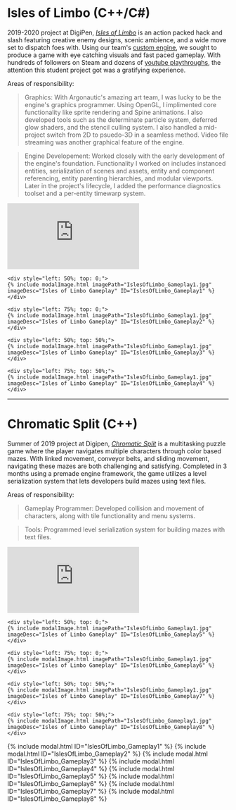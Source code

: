 # Isles of Limbo (C++/C#)

2019-2020 project at DigiPen, [_Isles of Limbo_](https://store.steampowered.com/app/1389260/Isles_of_Limbo/) is an action packed hack and slash featuring creative enemy designs, scenic ambience, and a wide move set to dispatch foes with. Using our team's [custom engine](), we sought to produce a game with eye catching visuals and fast paced gameplay. With hundreds of followers on Steam and dozens of [youtube playthroughs](https://www.youtube.com/results?search_query=isles+of+limbo), the attention this student project got was a gratifying experience.

Areas of responsibility:

> Graphics: With Argonautic's amazing art team, I was lucky to be the engine's graphics programmer. Using OpenGL, I implimented core functionality like sprite rendering and Spine animations. I also developed tools such as the determinate particle system, deferred glow shaders, and the stencil culling system. I also handled a mid-project switch from 2D to psuedo-3D in a seamless method. Video file streaming was another graphical feature of the engine.

> Engine Developement: Worked closely with the early development of the engine's foundation. Functionality I worked on includes instanced entities, serialization of scenes and assets, entity and component referencing, entity parenting hierarchies, and modular viewports. Later in the project's lifecycle, I added the performance diagnostics toolset and a per-entity timewarp system.

<div class="aspect-ratio">
    <iframe src="https://www.youtube.com/embed/qTxM9mSe6K4" 
        frameborder="0" 
        allowfullscreen>
    </iframe>
  
    <div style="left: 50%; top: 0;">
    {% include modalImage.html imagePath="IslesOfLimbo_Gameplay1.jpg" imageDesc="Isles of Limbo Gameplay" ID="IslesOfLimbo_Gameplay1" %}
    </div>

    <div style="left: 75%; top: 0;">
    {% include modalImage.html imagePath="IslesOfLimbo_Gameplay1.jpg" imageDesc="Isles of Limbo Gameplay" ID="IslesOfLimbo_Gameplay2" %}
    </div>

    <div style="left: 50%; top: 50%;">
    {% include modalImage.html imagePath="IslesOfLimbo_Gameplay1.jpg" imageDesc="Isles of Limbo Gameplay" ID="IslesOfLimbo_Gameplay3" %}
    </div>

    <div style="left: 75%; top: 50%;">
    {% include modalImage.html imagePath="IslesOfLimbo_Gameplay1.jpg" imageDesc="Isles of Limbo Gameplay" ID="IslesOfLimbo_Gameplay4" %}
    </div>

</div>

<p></p>
<hr>

# Chromatic Split (C++)

Summer of 2019 project at Digipen, [_Chromatic Split_]() is a multitasking puzzle game where the player navigates multiple characters through color based mazes. With linked movement, conveyor belts, and sliding movement, navigating these mazes are both challenging and satisfying. Completed in 3 months using a premade engine framework, the game utilizes a level serialization system that lets developers build mazes using text files.

Areas of responsibility:

> Gameplay Programmer: Developed collision and movement of characters, along with tile functionality and menu systems.

> Tools: Programmed level serialization system for building mazes with text files.

<div class="aspect-ratio">
    <iframe src="https://www.youtube.com/embed/qTxM9mSe6K4" 
        frameborder="0" 
        allowfullscreen>
    </iframe>

    <div style="left: 50%; top: 0;">
    {% include modalImage.html imagePath="IslesOfLimbo_Gameplay1.jpg" imageDesc="Isles of Limbo Gameplay" ID="IslesOfLimbo_Gameplay5" %}
    </div>

    <div style="left: 75%; top: 0;">
    {% include modalImage.html imagePath="IslesOfLimbo_Gameplay1.jpg" imageDesc="Isles of Limbo Gameplay" ID="IslesOfLimbo_Gameplay6" %}
    </div>

    <div style="left: 50%; top: 50%;">
    {% include modalImage.html imagePath="IslesOfLimbo_Gameplay1.jpg" imageDesc="Isles of Limbo Gameplay" ID="IslesOfLimbo_Gameplay7" %}
    </div>

    <div style="left: 75%; top: 50%;">
    {% include modalImage.html imagePath="IslesOfLimbo_Gameplay1.jpg" imageDesc="Isles of Limbo Gameplay" ID="IslesOfLimbo_Gameplay8" %}
    </div>
</div>
<p></p>

{% include modal.html ID="IslesOfLimbo_Gameplay1" %}
{% include modal.html ID="IslesOfLimbo_Gameplay2" %}
{% include modal.html ID="IslesOfLimbo_Gameplay3" %}
{% include modal.html ID="IslesOfLimbo_Gameplay4" %}
{% include modal.html ID="IslesOfLimbo_Gameplay5" %}
{% include modal.html ID="IslesOfLimbo_Gameplay6" %}
{% include modal.html ID="IslesOfLimbo_Gameplay7" %}
{% include modal.html ID="IslesOfLimbo_Gameplay8" %}